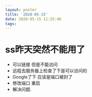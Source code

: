 ```yaml
---
layout: poster
title: '2020-05-15'
date: 2020-05-15 11:25:48
tags:
---
```


# ss昨天突然不能用了

* 可以链接 但是不能访问
* 远程去服务器上检查了下是可以访问的
* Google了下 应该是端口被封了
* 修改端口 重启
* 解决问题. 
